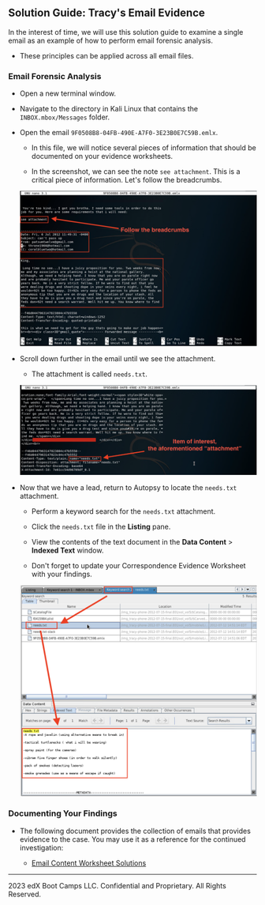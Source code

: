 ## Solution Guide: Tracy's Email Evidence
 
In the interest of time, we will use this solution guide to examine a single email as an example of how to perform email forensic analysis.
 
 - These principles can be applied across all email files.
 
### Email Forensic Analysis
 
- Open a new terminal window.
 
- Navigate to the directory in Kali Linux that contains the `INBOX.mbox/Messages` folder.
 
- Open the email `9F0508B8-04FB-490E-A7F0-3E23B0E7C59B.emlx`.
  
  - In this file, we will notice several pieces of information that should be documented on your evidence worksheets.
 
  - In the screenshot, we can see the note `see attachment`. This is a critical piece of information. Let's follow the breadcrumbs.
 
   ![An image showing the contents of the email with key areas highlighted.](Images/1.png)
 
- Scroll down further in the email until we see the attachment.
 
    - The attachment is called `needs.txt`.
 
     ![An image showing the attachment file in the email.](Images/2.png)
 
- Now that we have a lead, return to Autopsy to locate the `needs.txt` attachment.
 
    - Perform a keyword search for the `needs.txt` attachment.
 
    - Click the `needs.txt` file in the **Listing** pane.
 
    - View the contents of the text document in the **Data Content** > **Indexed Text** window.
 
    - Don't forget to update your Correspondence Evidence Worksheet with your findings.
 
     ![An image showing the keyword search results for the attachment and the contents of the attachment.](Images/3.png)
 
### Documenting Your Findings
 
- The following document provides the collection of emails that provides evidence to the case. You may use it as a reference for the continued investigation: 
 
   - [Email Content Worksheet Solutions](https://docs.google.com/document/d/1Np5KQ0dcsmpqgcll321yXXdV9nWYWnxCeyIv8JNJjXA/edit#) 
 
----

2023 edX Boot Camps LLC. Confidential and Proprietary.   All Rights Reserved.
 
